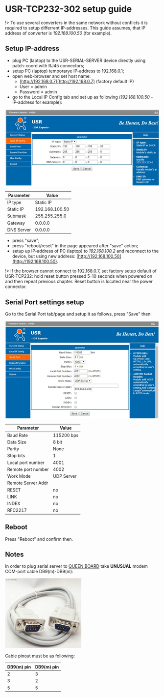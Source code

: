 # USR-TCP232-302 setup guide

!> To use several converters in the same network without conflicts it is required to setup differrent IP-addresses. This guide assumes, that IP address of converter is _192.168.100.50_ (for example).


## Setup IP-address  
- plug PC (laptop) to the USR-SERIAL-SERVER  device directly using patch-coord with RJ45 connectors;  
- setup PC (laptop) temporarye IP-address to 192.168.0.1;  
- open web-browser and set host name:  
  - [http://192.168.0.7](http://192.168.0.7) (factory default IP)
  - User = admin  
  - Password = admin  
- go to the Local IP Config tab and set up as following (_192.168.100.50_ - IP-address for example):

![usr_302_ip](assets/screen/usr_302_ip.jpg)

| Parameter  | Value          |
|------------|----------------|
| IP type    | Static IP      |
| Static IP  | 192.168.100.50 |
| Submask    | 255.255.255.0  |
| Gateway    | 0.0.0.0        |
| DNS Server | 0.0.0.0        |

- press "save";  
- press "reboot/reset" in the page appeared after "save" action;  
- setup up IP-address of PC (laptop) to _192.168.100.2_ and reconnect to the device, but using new address: [http://192.168.100.50](http://192.168.100.50).


!> If the browser cannot connect to 192.168.0.7, set factory setup default of USR-TCP232: hold reset button pressed 5-10 seconds when powered on and then repeat previous chapter. Reset button is located near the power connector.

## Serial Port settings setup

Go to the Serial Port tab/page and setup it as follows, press "Save" then:

![usr_302_rs232](assets/screen/usr_302_rs232.jpg)

| Parameter          | Value      |
|--------------------|------------|
| Baud Rate          | 115200 bps |
| Data Size          | 8 bit      |
| Parity             | None       |
| Stop bits          | 1          |
| Local port number  | 4001       |
| Remote port number | 4002       |
| Work Mode          | UDP Server |
| Remote Server Addr |            |
| RESET              | no         |
| LINK               | no         |
| INDEX              | no         |
| RFC2217            | no         |

## Reboot

Press "Reboot" and confirm then.

## Notes

In order to plug serial server to [QUEEN BOARD](queen_board) take **UNUSUAL** modem COM-port cable DB9(m)-DB9(m):  

![usr_302_rs232](assets/photo/db9m_db9m_cable_1.png ':size=200')

Cable pinout must be as following:

| DB9(m) pin | DB9(m) pin |
|------------|------------|
| 2          | 3          |
| 3          | 2          |
| 5          | 5          |




